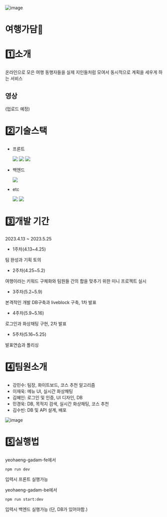 ![image](https://github.com/jungle-kang/yeohaeng-gadam/assets/155986345/8ea031d5-9850-41f8-8424-1703a4df50bb)


 # 여행가담🧳

# 1️⃣소개
온라인으로 모은 여행 동행자들을 실제 지인들처럼 모여서 동시적으로 계획을 세우게 하는 서비스 


## 영상
(업로드 예정)


# 2️⃣기술스택
- 프론트

  <img src="https://img.shields.io/badge/React-61DAFB?style=for-the-badge&logo=React&logoColor=black"/>
  <img src="https://img.shields.io/badge/Tailwind CSS-06B6D4?style=for-the-badge&logo=Tailwind CSS&logoColor=white"/>
  <img src="https://img.shields.io/badge/css-1572B6?style=for-the-badge&logo=css3&logoColor=white"/>



- 백엔드

  <img src="https://img.shields.io/badge/nest.js-E0234E?style=for-the-badge&logo=nestjs&logoColor=white"/>
  

  
- etc

  <img src="https://img.shields.io/badge/mysql-4479A1?style=for-the-badge&logo=mysql&logoColor=white">
  <img src="https://img.shields.io/badge/docker-%230db7ed.svg?style=for-the-badge&logo=docker&logoColor=white"> 


  


# 3️⃣개발 기간
2023.4.13 ~ 2023.5.25


- 1주차(4.13~4.25)

팀 완성과 기획 토의


- 2주차(4.25~5.2)


여행이라는 키워드 구체화와 팀원들 간의 합을 맞추기 위한 미니 프로젝트 실시


- 3주차(5.2~5.9)

본격적인 개발 DB구축과 liveblock 구축, 1차 발표


- 4주차(5.9~5.16)

로그인과 화상채팅 구현, 2차 발표

- 5주차(5.16~5.25)

발표연습과 폴리싱


# 4️⃣팀원소개


- 강민수: 팀장, 화이트보드, 코스 추천 알고리즘
- 이재욱: 메뉴 UI, 실시간 화상채팅
- 김혜인: 로그인 및 인증, UI 디자인, DB
- 민경욱: DB, 목적지 검색, 실시간 화상채팅, 코스 추천
- 김수빈: DB 및 API 설계, 배포

  
![image](https://github.com/jungle-kang/yeohaeng-gadam/assets/155986345/b7d04d02-01f0-45a5-8074-2359a30789d1)

# 5️⃣실행법


yeohaeng-gadam-fe에서 


``` npm run dev ```


입력시 프론트 실행가능


yeohaeng-gadam-be에서


```npm run start:dev```

입력시 백엔드 실행가능 (단, DB가 있어야함.)
